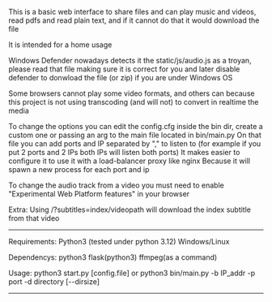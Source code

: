 This is a basic web interface to share files and can play music and videos, read pdfs and read plain text, and if it cannot do that it would download the file

It is intended for a home usage

Windows Defender nowadays detects it the static/js/audio.js as a troyan, please read that file making sure it is correct
for you and later disable defender to donwload the file (or zip) if you are under Windows OS

Some browsers cannot play some video formats, and others can because this project is not using transcoding (and will not) to convert in realtime the media

To change the options you can edit the config.cfg inside the bin dir, create a custom one or passing an arg to the main file located in bin/main.py
On that file you can add ports and IP separated by "," to listen to (for example if you put 2 ports and 2 IPs both IPs will listen both ports)
It makes easier to configure it to use it with a load-balancer proxy like nginx Because it will spawn a new process for each port and ip

To change the audio track from a video you must need to enable "Experimental Web Platform features" in your browser

Extra: Using /?subtitles=index/videopath will download the index subtitle from that video

---------------------------------------------------
Requirements:
 Python3 (tested under python 3.12)
 Windows/Linux

Dependencys:
 python3  flask(python3)  ffmpeg(as a command)

Usage:
  python3 start.py [config.file]
  or python3 bin/main.py -b IP_addr -p port -d directory [--dirsize]
  
----------------------------------------------------
